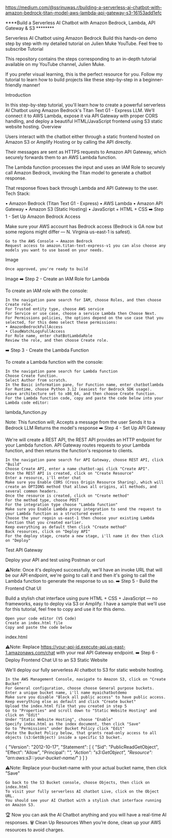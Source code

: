 https://medium.com/@ssrinuwas.r/building-a-serverless-ai-chatbot-with-amazon-bedrock-titan-model-aws-lambda-api-gateway-s3-16153add1efc




****Build a Serverless AI Chatbot with Amazon Bedrock, Lambda, API Gateway & S3 ********


Serverless AI Chatbot using Amazon Bedrock
Build this hands-on demo step by step with my detailed tutorial on Julien Muke YouTube. Feel free to subscribe 
Tutorial

This repository contains the steps corresponding to an in-depth tutorial available on my YouTube channel, Julien Muke.

If you prefer visual learning, this is the perfect resource for you. Follow my tutorial to learn how to build projects like these step-by-step in a beginner-friendly manner!

Introduction

In this step-by-step tutorial, you'll learn how to create a powerful serverless AI Chatbot using Amazon Bedrock's Titan Text G1 - Express LLM. We’ll connect it to AWS Lambda, expose it via API Gateway with proper CORS handling, and deploy a beautiful HTML/JavaScript frontend using S3 static website hosting.
Overview

Users interact with the chatbot either through a static frontend hosted on Amazon S3 or Amplify Hosting or by calling the API directly.

Their messages are sent as HTTPS requests to Amazon API Gateway, which securely forwards them to an AWS Lambda function.

The Lambda function processes the input and uses an IAM Role to securely call Amazon Bedrock, invoking the Titan model to generate a chatbot response.

That response flows back through Lambda and API Gateway to the user.
Tech Stack:

• Amazon Bedrock (Titan Text G1 - Express)
• AWS Lambda
• Amazon API Gateway
• Amazon S3 (Static Hosting)
• JavaScript + HTML + CSS
➡️ Step 1 - Set Up Amazon Bedrock Access

Make sure your AWS account has Bedrock access (Bedrock is GA now but some regions might differ — N. Virginia us-east-1 is safest).

    Go to the AWS Console → Amazon Bedrock
    Request access to amazon.titan-text-express-v1 you can also choose any models you want to use based on your needs.

Image

    Once approved, you're ready to build

Image
➡️ Step 2 - Create an IAM Role for Lambda

To create an IAM role with the console:

    In the navigation pane search for IAM, choose Roles, and then choose Create role.
    For Trusted entity type, choose AWS service
    For Service or use case, choose a service Lambda then Choose Next.
    For Permissions policies, the options depend on the use case that you selected, for this demo select these permissions:
    • AmazonBedrockFullAccess
    • CloudWatchLogsFullAccess
    For Role name, enter chatBotLambdaRole
    Review the role, and then choose Create role.

➡️ Step 3 - Create the Lambda Function

To create a Lambda function with the console:

    In the navigation pane search for Lambda function
    Choose Create function.
    Select Author from scratch.
    In the Basic information pane, for Function name, enter chatbotlambda
    For Runtime, choose Python 3.12 (easiest for Bedrock SDK usage).
    Leave architecture set to x86_64, and then choose Create function.
    For the Lambda function code, copy and paste the code below into your Lambda code editor:

lambda_function.py

Note: This function will;
Accepts a message from the user
Sends it to a Bedrock LLM
Returns the model's response
➡️ Step 4 - Set Up API Gateway

We're will create a REST API, the REST API provides an HTTP endpoint for your Lambda function. API Gateway routes requests to your Lambda function, and then returns the function's response to clients.

    In the navigation pane search for API Gateway, choose REST API, click "Build"
    Choose Create API, enter a name chatbot-api click "Create API".
    Once the REST API is created, click on "Create Resource"
    Enter a resource, i'll enter chat
    Make sure you Enable CORS (Cross Origin Resource Sharing), which will create an OPTIONS method that allows all origins, all methods, and several common headers.
    Once the resource is created, click on "Create method"
    For the method type, choose POST
    For the integration type choose "Lambda function"
    Make sure you Enable Lambda proxy integration to send the request to your Lambda function as a structured event.
    Choose the your regoin us-east-1 then choose your existing Lambda function that you created earlier.
    Keep everything as default then click "Create method"
    Back resources, click on "Deploy API"
    For the deploy stage, create a new stage, i'll name it dev then click on "Deploy"

Test API Gateway

Deploy your API and test using Postman or curl

⚠️Note: Once it's deployed successfully, we'll have an invoke URL that will be our API endpoint, we're going to call it and then it's going to call the Lambda function to generate the response to us so.
➡️ Step 5 - Build the Frontend Chat UI

Build a stylish chat interface using pure HTML + CSS + JavaScript — no frameworks, easy to deploy via S3 or Amplify. I have a sample that we'll use for this tutorial, feel free to copy and use it for this demo.

    Open your code editor (VS Code)
    Create an index.html file
    Copy and paste the code below

index.html

⚠️Note: Replace https://your-api-id.execute-api.us-east-1.amazonaws.com/chat with your real API Gateway endpoint.
➡️ Step 6 - Deploy Frontend Chat UI to an S3 Static Website

We'll deploy our fully serverless AI chatbot to S3 for static website hosting.

    In the AWS Management Console, navigate to Amazon S3, click on "Create Bucket"
    For General configuration, choose choose General purpose buckets.
    Enter a unique bucket name, i'll name myaichatbotdemo
    Make sure you disable "Block all public access" to have public access.
    Keep everything else as default and click "Create bucket"
    Upload the index.html file that you created in step 5
    Go to "Properties" and scroll down to "Static Website Hosting" and click on "Edit"
    Under "Static Website Hosting", choose "Enable"
    Specify index.html as the index document, then click "Save"
    Go to "Permissions" under Bucket Policy click "Edit"
    Paste the Bucket Policy below, that grants read-only access to all objects (s3:GetObject) inside a specific S3 bucket.

{
  "Version": "2012-10-17",
  "Statement": [
    {
      "Sid": "PublicReadGetObject",
      "Effect": "Allow",
      "Principal": "*",
      "Action": "s3:GetObject",
      "Resource": "arn:aws:s3:::your-bucket-name/*"
    }
  ]
}

⚠️Note: Replace your-bucket-name with your actual bucket name, then click "Save"

    Go back to the S3 Bucket console, choose Objects, then click on index.html
    To visit your fully serverless AI chatbot Live, click on the Object URL.
    You should see your AI Chatbot with a stylish chat interface running on Amazon S3.

🏆 Now you can ask the AI Chatbot anything and you will have a real-time AI responses.
🗑️ Clean Up Resources
When you’re done, clean up your AWS resources to avoid charges.
